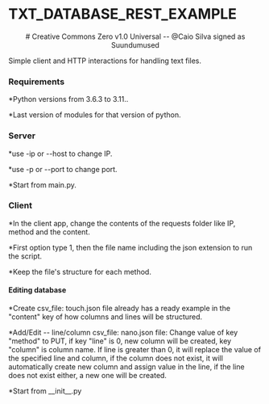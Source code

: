 # TXT_DATABASE_REST_EXAMPLE
<p align="center"># Creative Commons Zero v1.0 Universal -- @Caio Silva signed as Suundumused</p>
Simple client and HTTP interactions for handling text files.

<h3>Requirements</h2>
<p>*Python versions from 3.6.3 to 3.11..</p>
<p>*Last version of modules for that version of python.</p>
<p></p>
<h3>Server</h3>
<p>*use -ip or --host to change IP.</p>
<p>*use -p or --port to change port.</p>
<p>*Start from main.py.</p>
<p></p>
<h3>Client</h3>
<p>*In the client app, change the contents of the requests folder like IP, method and the content.</p>
<p>*First option type 1, then the file name including the json extension to run the script.</p>
<p>*Keep the file's structure for each method.</p>
<h4>Editing database</h4>
<p>*Create csv_file: touch.json file already has a ready example in the "content" key of how columns and lines will be structured.</p>
<p>*Add/Edit --  line/column csv_file: nano.json file: Change value of key "method" to PUT, if key "line" is 0, new column will be created, key 
  "column" is column name. If line is greater than 0, it will replace the value of the specified line and column, if the column does not 
  exist, it will automatically create new column and assign value in the line, if the line does not exist either, a new one will be created.</p>
<p>*Start from __init__.py</p>

